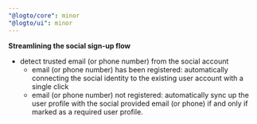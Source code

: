 ```yaml
---
"@logto/core": minor
"@logto/ui": minor
---
```


**Streamlining the social sign-up flow**

- detect trusted email (or phone number) from the social account
  - email (or phone number) has been registered: automatically connecting the social identity to the existing user account with a single click
  - email (or phone number) not registered: automatically sync up the user profile with the social provided email (or phone) if and only if marked as a required user profile.
